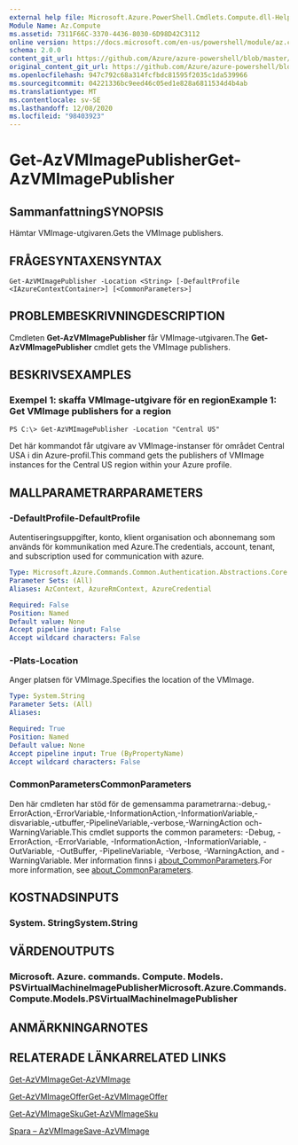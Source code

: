```yaml
---
external help file: Microsoft.Azure.PowerShell.Cmdlets.Compute.dll-Help.xml
Module Name: Az.Compute
ms.assetid: 7311F66C-3370-4436-8030-6D98D42C3112
online version: https://docs.microsoft.com/en-us/powershell/module/az.compute/get-azvmimagepublisher
schema: 2.0.0
content_git_url: https://github.com/Azure/azure-powershell/blob/master/src/Compute/Compute/help/Get-AzVMImagePublisher.md
original_content_git_url: https://github.com/Azure/azure-powershell/blob/master/src/Compute/Compute/help/Get-AzVMImagePublisher.md
ms.openlocfilehash: 947c792c68a314fcfbdc81595f2035c1da539966
ms.sourcegitcommit: 04221336bc9eed46c05ed1e828a6811534d4b4ab
ms.translationtype: MT
ms.contentlocale: sv-SE
ms.lasthandoff: 12/08/2020
ms.locfileid: "98403923"
---
```

# <span data-ttu-id="49e59-101">Get-AzVMImagePublisher</span><span class="sxs-lookup"><span data-stu-id="49e59-101">Get-AzVMImagePublisher</span></span>

## <span data-ttu-id="49e59-102">Sammanfattning</span><span class="sxs-lookup"><span data-stu-id="49e59-102">SYNOPSIS</span></span>
<span data-ttu-id="49e59-103">Hämtar VMImage-utgivaren.</span><span class="sxs-lookup"><span data-stu-id="49e59-103">Gets the VMImage publishers.</span></span>

## <span data-ttu-id="49e59-104">FRÅGESYNTAXEN</span><span class="sxs-lookup"><span data-stu-id="49e59-104">SYNTAX</span></span>

```
Get-AzVMImagePublisher -Location <String> [-DefaultProfile <IAzureContextContainer>] [<CommonParameters>]
```

## <span data-ttu-id="49e59-105">PROBLEMBESKRIVNING</span><span class="sxs-lookup"><span data-stu-id="49e59-105">DESCRIPTION</span></span>
<span data-ttu-id="49e59-106">Cmdleten **Get-AzVMImagePublisher** får VMImage-utgivaren.</span><span class="sxs-lookup"><span data-stu-id="49e59-106">The **Get-AzVMImagePublisher** cmdlet gets the VMImage publishers.</span></span>

## <span data-ttu-id="49e59-107">BESKRIVS</span><span class="sxs-lookup"><span data-stu-id="49e59-107">EXAMPLES</span></span>

### <span data-ttu-id="49e59-108">Exempel 1: skaffa VMImage-utgivare för en region</span><span class="sxs-lookup"><span data-stu-id="49e59-108">Example 1: Get VMImage publishers for a region</span></span>
```
PS C:\> Get-AzVMImagePublisher -Location "Central US"
```

<span data-ttu-id="49e59-109">Det här kommandot får utgivare av VMImage-instanser för området Central USA i din Azure-profil.</span><span class="sxs-lookup"><span data-stu-id="49e59-109">This command gets the publishers of VMImage instances for the Central US region within your Azure profile.</span></span>

## <span data-ttu-id="49e59-110">MALLPARAMETRAR</span><span class="sxs-lookup"><span data-stu-id="49e59-110">PARAMETERS</span></span>

### <span data-ttu-id="49e59-111">-DefaultProfile</span><span class="sxs-lookup"><span data-stu-id="49e59-111">-DefaultProfile</span></span>
<span data-ttu-id="49e59-112">Autentiseringsuppgifter, konto, klient organisation och abonnemang som används för kommunikation med Azure.</span><span class="sxs-lookup"><span data-stu-id="49e59-112">The credentials, account, tenant, and subscription used for communication with azure.</span></span>

```yaml
Type: Microsoft.Azure.Commands.Common.Authentication.Abstractions.Core.IAzureContextContainer
Parameter Sets: (All)
Aliases: AzContext, AzureRmContext, AzureCredential

Required: False
Position: Named
Default value: None
Accept pipeline input: False
Accept wildcard characters: False
```

### <span data-ttu-id="49e59-113">-Plats</span><span class="sxs-lookup"><span data-stu-id="49e59-113">-Location</span></span>
<span data-ttu-id="49e59-114">Anger platsen för VMImage.</span><span class="sxs-lookup"><span data-stu-id="49e59-114">Specifies the location of the VMImage.</span></span>

```yaml
Type: System.String
Parameter Sets: (All)
Aliases:

Required: True
Position: Named
Default value: None
Accept pipeline input: True (ByPropertyName)
Accept wildcard characters: False
```

### <span data-ttu-id="49e59-115">CommonParameters</span><span class="sxs-lookup"><span data-stu-id="49e59-115">CommonParameters</span></span>
<span data-ttu-id="49e59-116">Den här cmdleten har stöd för de gemensamma parametrarna:-debug,-ErrorAction,-ErrorVariable,-InformationAction,-InformationVariable,-disvariable,-utbuffer,-PipelineVariable,-verbose,-WarningAction och-WarningVariable.</span><span class="sxs-lookup"><span data-stu-id="49e59-116">This cmdlet supports the common parameters: -Debug, -ErrorAction, -ErrorVariable, -InformationAction, -InformationVariable, -OutVariable, -OutBuffer, -PipelineVariable, -Verbose, -WarningAction, and -WarningVariable.</span></span> <span data-ttu-id="49e59-117">Mer information finns i [about_CommonParameters](http://go.microsoft.com/fwlink/?LinkID=113216).</span><span class="sxs-lookup"><span data-stu-id="49e59-117">For more information, see [about_CommonParameters](http://go.microsoft.com/fwlink/?LinkID=113216).</span></span>

## <span data-ttu-id="49e59-118">KOSTNADS</span><span class="sxs-lookup"><span data-stu-id="49e59-118">INPUTS</span></span>

### <span data-ttu-id="49e59-119">System. String</span><span class="sxs-lookup"><span data-stu-id="49e59-119">System.String</span></span>

## <span data-ttu-id="49e59-120">VÄRDEN</span><span class="sxs-lookup"><span data-stu-id="49e59-120">OUTPUTS</span></span>

### <span data-ttu-id="49e59-121">Microsoft. Azure. commands. Compute. Models. PSVirtualMachineImagePublisher</span><span class="sxs-lookup"><span data-stu-id="49e59-121">Microsoft.Azure.Commands.Compute.Models.PSVirtualMachineImagePublisher</span></span>

## <span data-ttu-id="49e59-122">ANMÄRKNINGAR</span><span class="sxs-lookup"><span data-stu-id="49e59-122">NOTES</span></span>

## <span data-ttu-id="49e59-123">RELATERADE LÄNKAR</span><span class="sxs-lookup"><span data-stu-id="49e59-123">RELATED LINKS</span></span>

[<span data-ttu-id="49e59-124">Get-AzVMImage</span><span class="sxs-lookup"><span data-stu-id="49e59-124">Get-AzVMImage</span></span>](./Get-AzVMImage.md)

[<span data-ttu-id="49e59-125">Get-AzVMImageOffer</span><span class="sxs-lookup"><span data-stu-id="49e59-125">Get-AzVMImageOffer</span></span>](./Get-AzVMImageOffer.md)

[<span data-ttu-id="49e59-126">Get-AzVMImageSku</span><span class="sxs-lookup"><span data-stu-id="49e59-126">Get-AzVMImageSku</span></span>](./Get-AzVMImageSku.md)

[<span data-ttu-id="49e59-127">Spara – AzVMImage</span><span class="sxs-lookup"><span data-stu-id="49e59-127">Save-AzVMImage</span></span>](./Save-AzVMImage.md)


